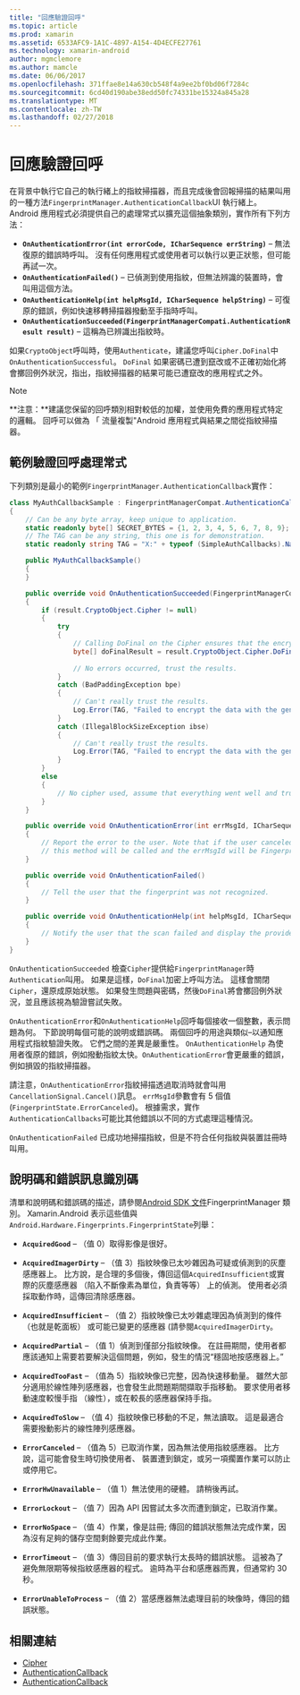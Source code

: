 ```yaml
---
title: "回應驗證回呼"
ms.topic: article
ms.prod: xamarin
ms.assetid: 6533AFC9-1A1C-4897-A154-4D4ECFE27761
ms.technology: xamarin-android
author: mgmclemore
ms.author: mamcle
ms.date: 06/06/2017
ms.openlocfilehash: 371ffae8e14a630cb548f4a9ee2bf0bd06f7284c
ms.sourcegitcommit: 6cd40d190abe38edd50fc74331be15324a845a28
ms.translationtype: MT
ms.contentlocale: zh-TW
ms.lasthandoff: 02/27/2018
---
```

# <a name="responding-to-authentication-callbacks"></a>回應驗證回呼

在背景中執行它自己的執行緒上的指紋掃描器，而且完成後會回報掃描的結果叫用的一種方法`FingerprintManager.AuthenticationCallback`UI 執行緒上。 Android 應用程式必須提供自己的處理常式以擴充這個抽象類別，實作所有下列方法：

* **`OnAuthenticationError(int errorCode, ICharSequence errString)`** &ndash; 無法復原的錯誤時呼叫。 沒有任何應用程式或使用者可以執行以更正狀態，但可能再試一次。
* **`OnAuthenticationFailed()`** &ndash; 已偵測到使用指紋，但無法辨識的裝置時，會叫用這個方法。
* **`OnAuthenticationHelp(int helpMsgId, ICharSequence helpString)`** &ndash; 可復原的錯誤，例如快速移轉掃描器撥動至手指時呼叫。
* **`OnAuthenticationSucceeded(FingerprintManagerCompati.AuthenticationResult result)`** &ndash; 這稱為已辨識出指紋時。

如果`CryptoObject`呼叫時，使用`Authenticate`，建議您呼叫`Cipher.DoFinal`中`OnAuthenticationSuccessful`。
`DoFinal` 如果密碼已遭到竄改或不正確初始化將會擲回例外狀況，指出，指紋掃描器的結果可能已遭竄改的應用程式之外。


> [!NOTE]
> **注意：**建議您保留的回呼類別相對較低的加權，並使用免費的應用程式特定的邏輯。 回呼可以做為 「 流量複製"Android 應用程式與結果之間從指紋掃描器。

## <a name="a-sample-authentication-callback-handler"></a>範例驗證回呼處理常式

下列類別是最小的範例`FingerprintManager.AuthenticationCallback`實作： 

```csharp
class MyAuthCallbackSample : FingerprintManagerCompat.AuthenticationCallback
{
    // Can be any byte array, keep unique to application.
    static readonly byte[] SECRET_BYTES = {1, 2, 3, 4, 5, 6, 7, 8, 9};
    // The TAG can be any string, this one is for demonstration.
    static readonly string TAG = "X:" + typeof (SimpleAuthCallbacks).Name;

    public MyAuthCallbackSample()
    {
    }

    public override void OnAuthenticationSucceeded(FingerprintManagerCompat.AuthenticationResult result)
    {
        if (result.CryptoObject.Cipher != null) 
        {
            try
            {
                // Calling DoFinal on the Cipher ensures that the encryption worked.
                byte[] doFinalResult = result.CryptoObject.Cipher.DoFinal(SECRET_BYTES);
    
                // No errors occurred, trust the results.              
            }
            catch (BadPaddingException bpe)
            {
                // Can't really trust the results.
                Log.Error(TAG, "Failed to encrypt the data with the generated key." + bpe);
            }
            catch (IllegalBlockSizeException ibse)
            {
                // Can't really trust the results.
                Log.Error(TAG, "Failed to encrypt the data with the generated key." + ibse);
            }
        }
        else
        {
            // No cipher used, assume that everything went well and trust the results.
        }
    }

    public override void OnAuthenticationError(int errMsgId, ICharSequence errString)
    {
        // Report the error to the user. Note that if the user canceled the scan,
        // this method will be called and the errMsgId will be FingerprintState.ErrorCanceled.
    }

    public override void OnAuthenticationFailed()
    {
        // Tell the user that the fingerprint was not recognized.
    }

    public override void OnAuthenticationHelp(int helpMsgId, ICharSequence helpString)
    {
        // Notify the user that the scan failed and display the provided hint.
    }
}
```

`OnAuthenticationSucceeded` 檢查`Cipher`提供給`FingerprintManager`時`Authentication`叫用。 如果是這樣，`DoFinal`加密上呼叫方法。 這樣會關閉`Cipher`，還原成原始狀態。 如果發生問題與密碼，然後`DoFinal`將會擲回例外狀況，並且應該視為驗證嘗試失敗。

`OnAuthenticationError`和`OnAuthenticationHelp`回呼每個接收一個整數，表示問題為何。 下節說明每個可能的說明或錯誤碼。 兩個回呼的用途與類似&ndash;以通知應用程式指紋驗證失敗。 它們之間的差異是嚴重性。 `OnAuthenticationHelp` 為使用者復原的錯誤，例如撥動指紋太快。`OnAuthenticationError`會更嚴重的錯誤，例如損毀的指紋掃描器。

請注意，`OnAuthenticationError`指紋掃描透過取消時就會叫用`CancellationSignal.Cancel()`訊息。 `errMsgId`參數會有 5 個值 (`FingerprintState.ErrorCanceled`)。 根據需求，實作`AuthenticationCallbacks`可能比其他錯誤以不同的方式處理這種情況。 

`OnAuthenticationFailed` 已成功地掃描指紋，但是不符合任何指紋與裝置註冊時叫用。 

## <a name="help-codes-and-error-message-ids"></a>說明碼和錯誤訊息識別碼 

清單和說明碼和錯誤碼的描述，請參閱[Android SDK 文件](http://developer.android.com/reference/android/hardware/fingerprint/FingerprintManager.html#FINGERPRINT_ACQUIRED_GOOD)FingerprintManager 類別。 Xamarin.Android 表示這些值與`Android.Hardware.Fingerprints.FingerprintState`列舉：


-   **`AcquiredGood`** &ndash; （值 0）取得影像是很好。


-   **`AcquiredImagerDirty`** &ndash; （值 3）指紋映像已太吵雜因為可疑或偵測到的灰塵感應器上。 比方說，是合理的多個後，傳回這個`AcquiredInsufficient`或實際的灰塵感應器 （陷入不斷像素為單位，負責等等） 上的偵測。 使用者必須採取動作時，這傳回清除感應器。


-   **`AcquiredInsufficient`** &ndash; （值 2）指紋映像已太吵雜處理因為偵測到的條件 （也就是乾面板） 或可能已變更的感應器 (請參閱`AcquiredImagerDirty`。



-   **`AcquiredPartial`** &ndash; （值 1）偵測到僅部分指紋映像。 在註冊期間，使用者都應該通知上需要若要解決這個問題，例如，發生的情況&ldquo;穩固地按感應器上。&rdquo;



-   **`AcquiredTooFast`** &ndash; （值為 5）指紋映像已完整，因為快速移動量。 雖然大部分適用於線性陣列感應器，也會發生此問題期間擷取手指移動。 要求使用者移動速度較慢手指 （線性），或在較長的感應器保持手指。




-   **`AcquiredToSlow`** &ndash; （值 4）指紋映像已移動的不足，無法讀取。 這是最適合需要撥動影片的線性陣列感應器。



-   **`ErrorCanceled`** &ndash; （值為 5）已取消作業，因為無法使用指紋感應器。 比方說，這可能會發生時切換使用者、 裝置遭到鎖定，或另一項擱置作業可以防止或停用它。



-   **`ErrorHwUnavailable`** &ndash; （值 1）無法使用的硬體。 請稍後再試。




-   **`ErrorLockout`** &ndash; （值 7）因為 API 因嘗試太多次而遭到鎖定，已取消作業。




-   **`ErrorNoSpace`** &ndash; （值 4）作業，像是註冊; 傳回的錯誤狀態無法完成作業，因為沒有足夠的儲存空間剩餘要完成此作業。



-   **`ErrorTimeout`** &ndash; （值 3）傳回目前的要求執行太長時的錯誤狀態。 這被為了避免無限期等候指紋感應器的程式。 逾時為平台和感應器而異，但通常約 30 秒。



-   **`ErrorUnableToProcess`** &ndash; （值 2）當感應器無法處理目前的映像時，傳回的錯誤狀態。



## <a name="related-links"></a>相關連結

- [Cipher](https://docs.oracle.com/javase/7/docshttps://developer.xamarin.com/api/javax/crypto/Cipher.html)
- [AuthenticationCallback](http://developer.android.com/reference/android/hardware/fingerprint/FingerprintManager.AuthenticationCallback.html)
- [AuthenticationCallback](http://developer.android.com/reference/android/support/v4/hardware/fingerprint/FingerprintManagerCompat.AuthenticationCallback.html)
